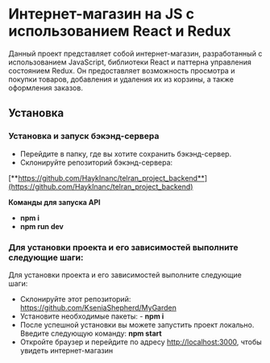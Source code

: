 # Интернет-магазин на JS с использованием React и Redux

Данный проект представляет собой интернет-магазин, разработанный с использованием JavaScript, библиотеки React и паттерна управления состоянием Redux. Он предоставляет возможность просмотра и покупки товаров, добавления и удаления их из корзины, а также оформления заказов.


## Установка

### Установка и запуск бэкэнд-сервера
-   Перейдите в папку, где вы хотите сохранить бэкэнд-сервер.
-   Склонируйте репозиторий бэкэнд-сервера:

[**https://github.com/HaykInanc/telran_project_backend**](https://github.com/HaykInanc/telran_project_backend)

**Команды для запуска API**
- **npm i**
- **npm run dev**

### Для установки проекта и его зависимостей выполните следующие шаги:

Для установки проекта и его зависимостей выполните следующие шаги:

-   Склонируйте этот репозиторий: https://github.com/KseniaShepherd/MyGarden
-   Установите необходимые пакеты:  - **npm i**
- После успешной установки вы можете запустить проект локально. Введите следующую команду:  **npm start**
- Откройте браузер и перейдите по адресу [http://localhost:3000](http://localhost:3000/), чтобы увидеть интернет-магазин


